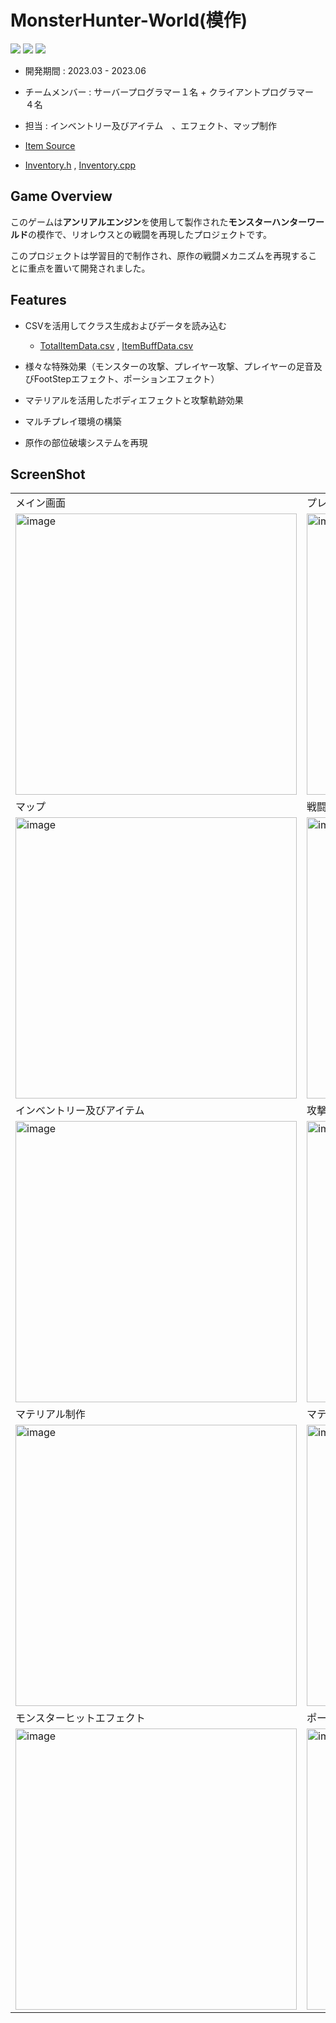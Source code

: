 # MonsterHunter-World(模作)

<img src ="https://img.shields.io/badge/Windows-0078D6?style=for-the-badge&logo=windows&logoColor=white"> <img src ="https://img.shields.io/badge/Unreal Engine-0E1128?style=for-the-badge&logo=unreal engine&logoColor=white"> <img src ="https://img.shields.io/badge/c++-%2300599C.svg?style=for-the-badge&logo=c%2B%2B&logoColor=white">

* 開発期間 : 2023.03 - 2023.06
* チームメンバー : サーバープログラマー１名 + クライアントプログラマー　４名
* 担当 : インベントリー及びアイテム　、エフェクト、マップ制作

* [Item Source](https://github.com/HongSongUi/MonsterHunter-World/tree/main/Source/AZ_MHW/Item) 

* [Inventory.h](https://github.com/HongSongUi/MonsterHunter-World/blob/main/Source/AZ_MHW/Manager/AZInventoryManager.h) , [Inventory.cpp](https://github.com/HongSongUi/MonsterHunter-World/blob/main/Source/AZ_MHW/Manager/AZInventoryManager.cpp)

## Game Overview

このゲームは**アンリアルエンジン**を使用して製作された**モンスターハンターワールド**の模作で、リオレウスとの戦闘を再現したプロジェクトです。

このプロジェクトは学習目的で制作され、原作の戦闘メカニズムを再現することに重点を置いて開発されました。
## Features

* CSVを活用してクラス生成およびデータを読み込む
  * [TotalItemData.csv](https://github.com/HongSongUi/MonsterHunter-World/blob/main/RawContent/Csv/TotalItemData.csv) , [ItemBuffData.csv](https://github.com/HongSongUi/MonsterHunter-World/blob/main/RawContent/Csv/ItemBuffData.csv)

* 様々な特殊効果（モンスターの攻撃、プレイヤー攻撃、プレイヤーの足音及びFootStepエフェクト、ポーションエフェクト）

* マテリアルを活用したボディエフェクトと攻撃軌跡効果
  
* マルチプレイ環境の構築
 
* 原作の部位破壊システムを再現

## ScreenShot

|  |   |
|---|---|
|メイン画面|プレーヤー生成|
|<img width="450" alt="image" src="https://github.com/user-attachments/assets/3dbdcbc9-ecee-4a20-958e-65a5b519aaf6">|<img width="450" alt="image" src="https://github.com/user-attachments/assets/b57a8e4a-4779-4a71-97a8-274626433651">|
|マップ|戦闘マップ|
|<img width="450" alt="image" src="https://github.com/user-attachments/assets/c54175c1-fe2f-42e1-8a61-bdf2e5c575e1">|<img width="450" alt="image" src="https://github.com/user-attachments/assets/7a7b5239-676a-4085-94fc-aa7c16caa12a">|
|インベントリー及びアイテム| 攻撃軌跡エフェクト |
|<img width="450" alt="image" src="https://github.com/user-attachments/assets/23d6375e-8e68-4e04-827b-9e1789026b1c"> |<img width="450" alt="image" src="https://github.com/user-attachments/assets/80c65db8-42c5-4326-9318-139ac1359c0c">
|マテリアル制作| マテリアル適用 |
|<img width="450" alt="image" src="https://github.com/user-attachments/assets/f58af528-d3e0-4277-83a2-6d793699fbb1"> |<img width="450" alt="image" src="https://github.com/user-attachments/assets/0b6e8dd0-08d0-46ea-bec6-722786ff5d29"> | 
|モンスターヒットエフェクト|ポーションエフェクト|
|<img width="450" alt="image" src="https://github.com/user-attachments/assets/4d0f3f68-405a-4a24-bde9-fbe115fd9074">|<img width="450" alt="image" src="https://github.com/user-attachments/assets/dc066ea9-70c6-4868-be8b-590d85aa617f">|

